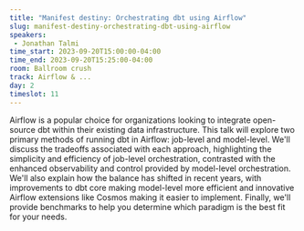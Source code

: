 ```yaml
---
title: "Manifest destiny: Orchestrating dbt using Airflow"
slug: manifest-destiny-orchestrating-dbt-using-airflow
speakers:
 - Jonathan Talmi
time_start: 2023-09-20T15:00:00-04:00
time_end: 2023-09-20T15:25:00-04:00
room: Ballroom crush
track: Airflow & ...
day: 2
timeslot: 11
---
```


Airflow is a popular choice for organizations looking to integrate open-source dbt within their existing data infrastructure. This talk will explore two primary methods of running dbt in Airflow: job-level and model-level. We'll discuss the tradeoffs associated with each approach, highlighting the simplicity and efficiency of job-level orchestration, contrasted with the enhanced observability and control provided by model-level orchestration. We'll also explain how the balance has shifted in recent years, with improvements to dbt core making model-level more efficient and innovative Airflow extensions like Cosmos making it easier to implement. Finally, we'll provide benchmarks to help you determine which paradigm is the best fit for your needs.